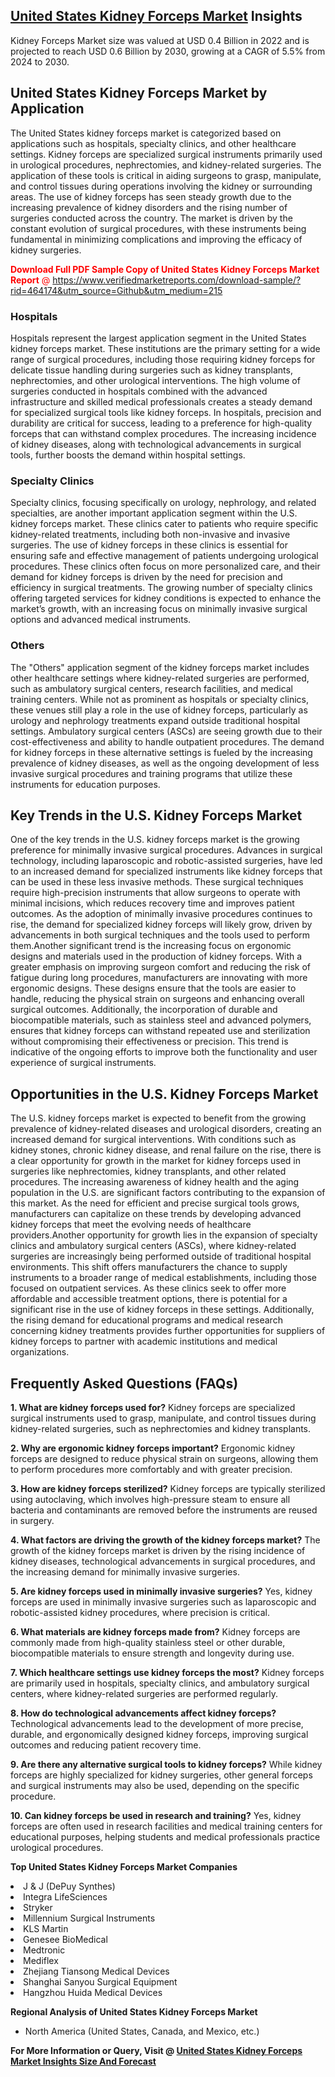 <h2><a href="https://www.verifiedmarketreports.com/download-sample/?rid=464174&amp;utm_source=Github&amp;utm_medium=215" target="_blank">United States Kidney Forceps Market</a> Insights</h2><p>Kidney Forceps Market size was valued at USD 0.4 Billion in 2022 and is projected to reach USD 0.6 Billion by 2030, growing at a CAGR of 5.5% from 2024 to 2030.</p><p><h2>United States Kidney Forceps Market by Application</h2>The United States kidney forceps market is categorized based on applications such as hospitals, specialty clinics, and other healthcare settings. Kidney forceps are specialized surgical instruments primarily used in urological procedures, nephrectomies, and kidney-related surgeries. The application of these tools is critical in aiding surgeons to grasp, manipulate, and control tissues during operations involving the kidney or surrounding areas. The use of kidney forceps has seen steady growth due to the increasing prevalence of kidney disorders and the rising number of surgeries conducted across the country. The market is driven by the constant evolution of surgical procedures, with these instruments being fundamental in minimizing complications and improving the efficacy of kidney surgeries.<p><span class=""><span style="color: #ff0000;"><strong>Download Full PDF Sample Copy of United States Kidney Forceps Market Report</strong> @ </span><a href="https://www.verifiedmarketreports.com/download-sample/?rid=464174&amp;utm_source=Github&amp;utm_medium=215" target="_blank">https://www.verifiedmarketreports.com/download-sample/?rid=464174&amp;utm_source=Github&amp;utm_medium=215</a></span></p><h3>Hospitals</h3>Hospitals represent the largest application segment in the United States kidney forceps market. These institutions are the primary setting for a wide range of surgical procedures, including those requiring kidney forceps for delicate tissue handling during surgeries such as kidney transplants, nephrectomies, and other urological interventions. The high volume of surgeries conducted in hospitals combined with the advanced infrastructure and skilled medical professionals creates a steady demand for specialized surgical tools like kidney forceps. In hospitals, precision and durability are critical for success, leading to a preference for high-quality forceps that can withstand complex procedures. The increasing incidence of kidney diseases, along with technological advancements in surgical tools, further boosts the demand within hospital settings.<h3>Specialty Clinics</h3>Specialty clinics, focusing specifically on urology, nephrology, and related specialties, are another important application segment within the U.S. kidney forceps market. These clinics cater to patients who require specific kidney-related treatments, including both non-invasive and invasive surgeries. The use of kidney forceps in these clinics is essential for ensuring safe and effective management of patients undergoing urological procedures. These clinics often focus on more personalized care, and their demand for kidney forceps is driven by the need for precision and efficiency in surgical treatments. The growing number of specialty clinics offering targeted services for kidney conditions is expected to enhance the market’s growth, with an increasing focus on minimally invasive surgical options and advanced medical instruments.<h3>Others</h3>The "Others" application segment of the kidney forceps market includes other healthcare settings where kidney-related surgeries are performed, such as ambulatory surgical centers, research facilities, and medical training centers. While not as prominent as hospitals or specialty clinics, these venues still play a role in the use of kidney forceps, particularly as urology and nephrology treatments expand outside traditional hospital settings. Ambulatory surgical centers (ASCs) are seeing growth due to their cost-effectiveness and ability to handle outpatient procedures. The demand for kidney forceps in these alternative settings is fueled by the increasing prevalence of kidney diseases, as well as the ongoing development of less invasive surgical procedures and training programs that utilize these instruments for education purposes.<h2>Key Trends in the U.S. Kidney Forceps Market</h2>One of the key trends in the U.S. kidney forceps market is the growing preference for minimally invasive surgical procedures. Advances in surgical technology, including laparoscopic and robotic-assisted surgeries, have led to an increased demand for specialized instruments like kidney forceps that can be used in these less invasive methods. These surgical techniques require high-precision instruments that allow surgeons to operate with minimal incisions, which reduces recovery time and improves patient outcomes. As the adoption of minimally invasive procedures continues to rise, the demand for specialized kidney forceps will likely grow, driven by advancements in both surgical techniques and the tools used to perform them.Another significant trend is the increasing focus on ergonomic designs and materials used in the production of kidney forceps. With a greater emphasis on improving surgeon comfort and reducing the risk of fatigue during long procedures, manufacturers are innovating with more ergonomic designs. These designs ensure that the tools are easier to handle, reducing the physical strain on surgeons and enhancing overall surgical outcomes. Additionally, the incorporation of durable and biocompatible materials, such as stainless steel and advanced polymers, ensures that kidney forceps can withstand repeated use and sterilization without compromising their effectiveness or precision. This trend is indicative of the ongoing efforts to improve both the functionality and user experience of surgical instruments.<h2>Opportunities in the U.S. Kidney Forceps Market</h2>The U.S. kidney forceps market is expected to benefit from the growing prevalence of kidney-related diseases and urological disorders, creating an increased demand for surgical interventions. With conditions such as kidney stones, chronic kidney disease, and renal failure on the rise, there is a clear opportunity for growth in the market for kidney forceps used in surgeries like nephrectomies, kidney transplants, and other related procedures. The increasing awareness of kidney health and the aging population in the U.S. are significant factors contributing to the expansion of this market. As the need for efficient and precise surgical tools grows, manufacturers can capitalize on these trends by developing advanced kidney forceps that meet the evolving needs of healthcare providers.Another opportunity for growth lies in the expansion of specialty clinics and ambulatory surgical centers (ASCs), where kidney-related surgeries are increasingly being performed outside of traditional hospital environments. This shift offers manufacturers the chance to supply instruments to a broader range of medical establishments, including those focused on outpatient services. As these clinics seek to offer more affordable and accessible treatment options, there is potential for a significant rise in the use of kidney forceps in these settings. Additionally, the rising demand for educational programs and medical research concerning kidney treatments provides further opportunities for suppliers of kidney forceps to partner with academic institutions and medical organizations.<h2>Frequently Asked Questions (FAQs)</h2><p><b>1. What are kidney forceps used for?</b> Kidney forceps are specialized surgical instruments used to grasp, manipulate, and control tissues during kidney-related surgeries, such as nephrectomies and kidney transplants.</p><p><b>2. Why are ergonomic kidney forceps important?</b> Ergonomic kidney forceps are designed to reduce physical strain on surgeons, allowing them to perform procedures more comfortably and with greater precision.</p><p><b>3. How are kidney forceps sterilized?</b> Kidney forceps are typically sterilized using autoclaving, which involves high-pressure steam to ensure all bacteria and contaminants are removed before the instruments are reused in surgery.</p><p><b>4. What factors are driving the growth of the kidney forceps market?</b> The growth of the kidney forceps market is driven by the rising incidence of kidney diseases, technological advancements in surgical procedures, and the increasing demand for minimally invasive surgeries.</p><p><b>5. Are kidney forceps used in minimally invasive surgeries?</b> Yes, kidney forceps are used in minimally invasive surgeries such as laparoscopic and robotic-assisted kidney procedures, where precision is critical.</p><p><b>6. What materials are kidney forceps made from?</b> Kidney forceps are commonly made from high-quality stainless steel or other durable, biocompatible materials to ensure strength and longevity during use.</p><p><b>7. Which healthcare settings use kidney forceps the most?</b> Kidney forceps are primarily used in hospitals, specialty clinics, and ambulatory surgical centers, where kidney-related surgeries are performed regularly.</p><p><b>8. How do technological advancements affect kidney forceps?</b> Technological advancements lead to the development of more precise, durable, and ergonomically designed kidney forceps, improving surgical outcomes and reducing patient recovery time.</p><p><b>9. Are there any alternative surgical tools to kidney forceps?</b> While kidney forceps are highly specialized for kidney surgeries, other general forceps and surgical instruments may also be used, depending on the specific procedure.</p><p><b>10. Can kidney forceps be used in research and training?</b> Yes, kidney forceps are often used in research facilities and medical training centers for educational purposes, helping students and medical professionals practice urological procedures.</p></p><p><strong>Top United States Kidney Forceps Market Companies</strong></p><div data-test-id=""><p><li>J & J (DePuy Synthes)</li><li> Integra LifeSciences</li><li> Stryker</li><li> Millennium Surgical Instruments</li><li> KLS Martin</li><li> Genesee BioMedical</li><li> Medtronic</li><li> Mediflex</li><li> Zhejiang Tiansong Medical Devices</li><li> Shanghai Sanyou Surgical Equipment</li><li> Hangzhou Huida Medical Devices</li></p><div><strong>Regional Analysis of&nbsp;United States Kidney Forceps Market</strong></div><ul><li dir="ltr"><p dir="ltr">North America&nbsp;(United States, Canada, and Mexico, etc.)</p></li></ul><p><strong>For More Information or Query, Visit @&nbsp;</strong><strong><a href="https://www.verifiedmarketreports.com/product/kidney-forceps-market/?utm_source=Github&amp;utm_medium=215" target="_blank">United States Kidney Forceps Market Insights Size And Forecast</a></strong></p></div>

